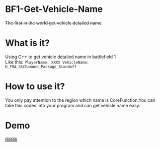 # BF1-Get-Vehicle-Name  
<s>The first in the world get vehicle detailed name</s>
# What is it?
Using C++ to get vehicle detailed name in battlefield 1  
Like this: `PlayerName: XXXX VehicleName:  U_FRA_StChamond_Package_Standoff`
# How to use it?
You only pay attention to the region which name is CoreFunction.You can take this codes into your program and can get vehicle name easy.  
# Demo
[BiliBili](https://www.bilibili.com/video/BV1dM41167Fz/)
